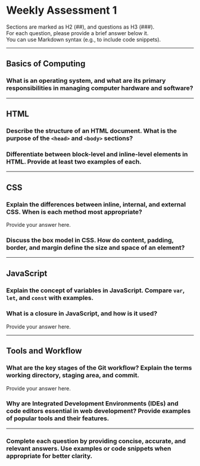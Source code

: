 # Weekly Assessment 1

Sections are marked as H2 (##), and questions as H3 (###).  
For each question, please provide a brief answer below it.  
You can use Markdown syntax (e.g., to include code snippets).

---

## Basics of Computing

### What is an operating system, and what are its primary responsibilities in managing computer hardware and software?

---

## HTML

### Describe the structure of an HTML document. What is the purpose of the `<head>` and `<body>` sections?

### Differentiate between block-level and inline-level elements in HTML. Provide at least two examples of each.

---

## CSS

### Explain the differences between inline, internal, and external CSS. When is each method most appropriate?

Provide your answer here.

### Discuss the box model in CSS. How do content, padding, border, and margin define the size and space of an element?

---

## JavaScript

### Explain the concept of variables in JavaScript. Compare `var`, `let`, and `const` with examples.

### What is a closure in JavaScript, and how is it used?

Provide your answer here.

---

## Tools and Workflow

### What are the key stages of the Git workflow? Explain the terms working directory, staging area, and commit.

Provide your answer here.

### Why are Integrated Development Environments (IDEs) and code editors essential in web development? Provide examples of popular tools and their features.

---

### Complete each question by providing concise, accurate, and relevant answers. Use examples or code snippets when appropriate for better clarity.
